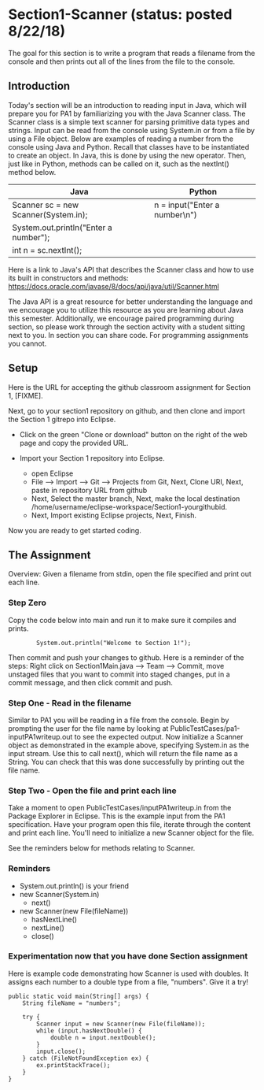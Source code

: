 # Section1-Scanner (status: posted 8/22/18)

The goal for this section is to write a program that reads a filename from the
console and then prints out all of the lines from the file to the console.


## Introduction 
Today's section will be an introduction to reading input in Java, which will prepare
you for PA1 by familiarizing you with the Java Scanner class. The Scanner class is a simple text scanner for 
parsing primitive data types and strings. Input can be read from the console using System.in or from a file by
using a File object. Below are examples of reading a number from the console using Java and Python. Recall that 
classes have to be instantiated to create an object. In Java, this is done by using the new operator. Then, just 
like in Python, methods can be called on it, such as the nextInt() method below.

| Java                                    | Python                                  | 
|-----------------------------------------|-----------------------------------------|
| Scanner sc = new Scanner(System.in);    | n = input("Enter a number\n")           |
| System.out.println("Enter a number");   |                                         |
| int n = sc.nextInt();                   |                                         |

Here is a link to Java's API that describes the Scanner class and how 
to use its built in constructors and methods: 
https://docs.oracle.com/javase/8/docs/api/java/util/Scanner.html

The Java API is a great resource for better understanding the language and
we encourage you to utilize this resource as you are learning about Java this
semester. Additionally, we encourage paired programming during section, so 
please work through the section activity with a student sitting next to you.
In section you can share code.  For programming assignments you cannot.

## Setup
Here is the URL for accepting the github classroom assignment
for Section 1, [FIXME].

Next, go to your section1 repository on github, and then clone and import 
the Section 1 gitrepo into Eclipse.
  * Click on the green "Clone or download" button on the right of the web page 
    and copy the provided URL.

  * Import your Section 1 repository into Eclipse.
    * open Eclipse 
    * File —> Import —> Git —> Projects from Git, Next, Clone URI, Next, paste in repository URL from github
    * Next, Select the master branch, Next, make the local destination 
      /home/username/eclipse-workspace/Section1-yourgithubid.
    * Next, Import existing Eclipse projects, Next, Finish.

Now you are ready to get started coding. 


## The Assignment
Overview: Given a filename from stdin, open the file specified and print out each line.

### Step Zero 
Copy the code below into main and run it to make sure it compiles and prints. 


```
        System.out.println("Welcome to Section 1!");
```

Then commit and push your changes to github. Here is a reminder of the steps:
Right click on Section1Main.java --> Team --> Commit, move unstaged files 
that you want to commit into staged changes, put in a commit message, and 
then click commit and push.

### Step One - Read in the filename
Similar to PA1 you will be reading in a file from the console. Begin by prompting the user for the file name by looking at PublicTestCases/pa1-inputPA1writeup.out to see the expected output. Now initialize a Scanner object as demonstrated in the example above, specifying System.in as the input stream. Use this to call next(), which will return the file name as a String. You can check that this was done successfully by printing out the file name.

### Step Two - Open the file and print each line
Take a moment to open PublicTestCases/inputPA1writeup.in from the Package Explorer 
in Eclipse. This is the example input from the PA1 specification. Have your program
open this file, iterate through the content and print each line. You'll need to 
initialize a new Scanner object for the file.

See the reminders below for methods relating to Scanner.

### Reminders
* System.out.println() is your friend
* new Scanner(System.in)
  * next()
* new Scanner(new File(fileName))
  * hasNextLine()
  * nextLine()
  * close()

### Experimentation now that you have done Section assignment
Here is example code demonstrating how Scanner is used with doubles. It assigns each 
number to a double type from a file, "numbers".  Give it a try!

```
public static void main(String[] args) {
    String fileName = "numbers";
  
    try {
        Scanner input = new Scanner(new File(fileName));
        while (input.hasNextDouble() {
            double n = input.nextDouble();
        }
        input.close();
    } catch (FileNotFoundException ex) {
        ex.printStackTrace();
    }
}
```
